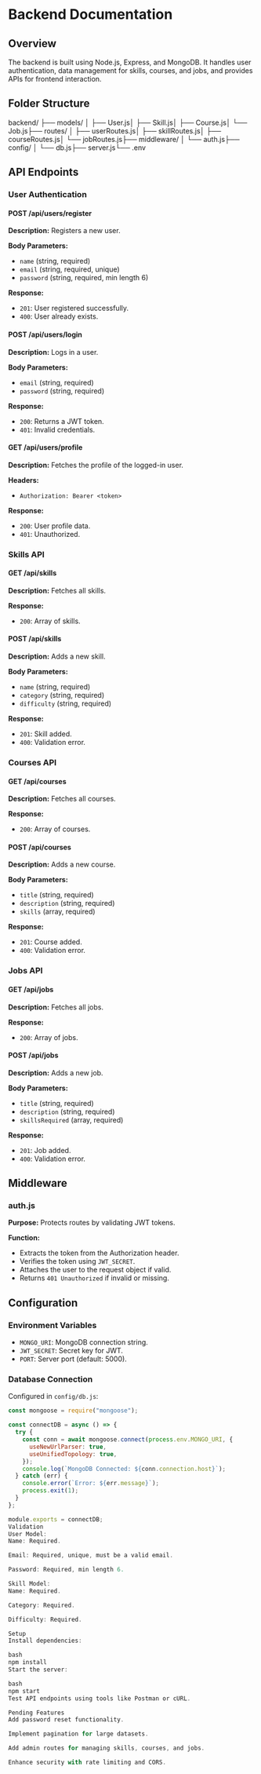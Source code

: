 # Backend Documentation

## Overview

The backend is built using Node.js, Express, and MongoDB. It handles user authentication, data management for skills, courses, and jobs, and provides APIs for frontend interaction.

## Folder Structure

backend/ ├── models/ │ ├── User.js│ ├── Skill.js│ ├── Course.js│ └── Job.js├── routes/ │ ├── userRoutes.js│ ├── skillRoutes.js│ ├── courseRoutes.js│ └── jobRoutes.js├── middleware/ │ └── auth.js├── config/ │ └── db.js├── server.js└── .env


## API Endpoints

### User Authentication

#### POST /api/users/register

**Description:** Registers a new user.

**Body Parameters:**
- `name` (string, required)
- `email` (string, required, unique)
- `password` (string, required, min length 6)

**Response:**
- `201`: User registered successfully.
- `400`: User already exists.

#### POST /api/users/login

**Description:** Logs in a user.

**Body Parameters:**
- `email` (string, required)
- `password` (string, required)

**Response:**
- `200`: Returns a JWT token.
- `401`: Invalid credentials.

#### GET /api/users/profile

**Description:** Fetches the profile of the logged-in user.

**Headers:**
- `Authorization: Bearer <token>`

**Response:**
- `200`: User profile data.
- `401`: Unauthorized.

### Skills API

#### GET /api/skills

**Description:** Fetches all skills.

**Response:**
- `200`: Array of skills.

#### POST /api/skills

**Description:** Adds a new skill.

**Body Parameters:**
- `name` (string, required)
- `category` (string, required)
- `difficulty` (string, required)

**Response:**
- `201`: Skill added.
- `400`: Validation error.

### Courses API

#### GET /api/courses

**Description:** Fetches all courses.

**Response:**
- `200`: Array of courses.

#### POST /api/courses

**Description:** Adds a new course.

**Body Parameters:**
- `title` (string, required)
- `description` (string, required)
- `skills` (array, required)

**Response:**
- `201`: Course added.
- `400`: Validation error.

### Jobs API

#### GET /api/jobs

**Description:** Fetches all jobs.

**Response:**
- `200`: Array of jobs.

#### POST /api/jobs

**Description:** Adds a new job.

**Body Parameters:**
- `title` (string, required)
- `description` (string, required)
- `skillsRequired` (array, required)

**Response:**
- `201`: Job added.
- `400`: Validation error.

## Middleware

### auth.js

**Purpose:** Protects routes by validating JWT tokens.

**Function:**
- Extracts the token from the Authorization header.
- Verifies the token using `JWT_SECRET`.
- Attaches the user to the request object if valid.
- Returns `401 Unauthorized` if invalid or missing.

## Configuration

### Environment Variables

- `MONGO_URI`: MongoDB connection string.
- `JWT_SECRET`: Secret key for JWT.
- `PORT`: Server port (default: 5000).

### Database Connection

Configured in `config/db.js`:

```javascript
const mongoose = require("mongoose");

const connectDB = async () => {
  try {
    const conn = await mongoose.connect(process.env.MONGO_URI, {
      useNewUrlParser: true,
      useUnifiedTopology: true,
    });
    console.log(`MongoDB Connected: ${conn.connection.host}`);
  } catch (err) {
    console.error(`Error: ${err.message}`);
    process.exit(1);
  }
};

module.exports = connectDB;
Validation
User Model:
Name: Required.

Email: Required, unique, must be a valid email.

Password: Required, min length 6.

Skill Model:
Name: Required.

Category: Required.

Difficulty: Required.

Setup
Install dependencies:

bash
npm install
Start the server:

bash
npm start
Test API endpoints using tools like Postman or cURL.

Pending Features
Add password reset functionality.

Implement pagination for large datasets.

Add admin routes for managing skills, courses, and jobs.

Enhance security with rate limiting and CORS.